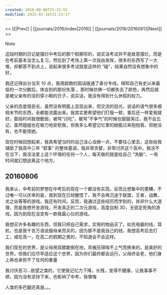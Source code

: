 ```yaml
---
created: 2016-08-06T21:22:55
modified: 2025-03-16T21:23:17
---
```


<< [[|Prev]] | [[journals/2016/index|2016]] | [[journals/2016/20160813|Next]] >>

> [!note]
> 这段时期的日记是摆烂中考后的那个假期写的，说实话考试并不是故意摆烂，而是在考前基本没怎么复习，然后到了考场上第一次自由发挥，很多的东西写了一大堆，却都答不到点上，说起来很多考试就是这样的 “碰”，结果自然没有想象中的好。

我还记得出分当天 10 点，我用超商的固话拨通了查分专线，得知自己有史以来最低的一次分数后，体会到的那份失落 ，那时候仿佛一切都失去了颜色，再然后就是被父亲有的没的穿小鞋的日子，说实话，我没有得到什么休假的权力。

父亲的态度很恶劣，虽然没有明面上显现出来，但交流的目光，说话的语气很多细枝末节的东西，全都能流露出来。我其实更希望他们打我一顿，事后还一样爱我就好。那段时间我很脆弱，被骂“讨吃”，被骂“不争气”的时候也狠狠哭过，我不会忘记，虽然姐姐也在极力地安慰我，但我多么希望记忆里的她能过来抱抱我，但她没有，也不能怪她。

现在时候回想起来，我真希望当时的自己没心没肺一点，不要往心里去，这些给我铺垫了我高中三年 “叙事” 的整体基调，我非常贪婪，非常讨厌这个高中。我活不在当下，我没法爱上这个环境的任何一个人，每天做的就是给自己 “洗脑”，一有时间就幻想逃离这个地方。

## 20160806

我承认，中考前的梦想在中考后的现在一个都没有实现。反而比想象中的更糟，不过唯一可以庆幸的是，我到现在已经醒悟了，我不会再沉迷于联盟，王者，战舞，龙之谷等等的游戏，我还有时间。反而，我通过这些经历而学到的，并非什么大道理，而是我想开发游戏，开发真正的二次元游戏，高度自制 3D，无锁定死角的游戏，因为到现在没变有一款我最心仪的游戏。

我想买许多有趣的东西，但我只把自己需求，实用的物品买了，如充电器的线，耳机，也是我千言万语说服母亲而买的，因为那不是我自己的钱，我想高考后去打工，或在高一，在高二的假期之类的，不知道会不会这样。

我们现在的世界，是父母用双膝跪倒在地，背被压得喘不上气而换来的，是美好的世界。但我们应尽早适应这个世界，因为你们最终都会远行，父母终会老，他们身上再也承担不了任何的重量

我讨厌恶习…欲望之类的，它使我记忆力下降，长残，变得不健康，让我事事不顺，因为没有坚持下来，也影响了中考，我懊悔

人类的多巴腿还真是。。。
